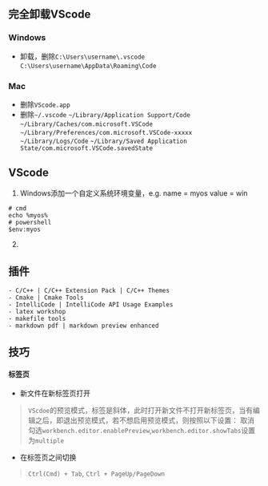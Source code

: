 ## 完全卸载VScode

### Windows

- 卸载，删除`C:\Users\username\.vscode` `C:\Users\username\AppData\Roaming\Code`

### Mac

- 删除`VScode.app`
- 删除`~/.vscode` `~/Library/Application Support/Code` `~/Library/Caches/com.microsoft.VSCode` `~/Library/Preferences/com.microsoft.VSCode-xxxxx` `~/Library/Logs/Code` `~/Library/Saved Application State/com.microsoft.VSCode.savedState`
## VScode

1. Windows添加一个自定义系统环境变量，e.g. name = myos value = win  
```shell
# cmd
echo %myos%
# powershell
$env:myos
```

2. 

## 插件

```
- C/C++ | C/C++ Extension Pack | C/C++ Themes
- Cmake | Cmake Tools
- IntelliCode | IntelliCode API Usage Examples
- latex workshop
- makefile tools
- markdown pdf | markdown preview enhanced
```

## 技巧

#### 标签页

- 新文件在新标签页打开

> `VScdoe`的预览模式，标签是斜体，此时打开新文件不打开新标签页，当有编辑之后，即退出预览模式，若不想启用预览模式，则按照以下设置：
取消勾选`workbench.editor.enablePreview`,`workbench.editor.showTabs`设置为`multiple`

- 在标签页之间切换
> `Ctrl(Cmd) + Tab`, `Ctrl + PageUp/PageDown`